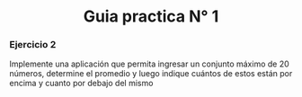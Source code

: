 <h1 align="center">Guia practica N° 1</h1>

<h3 align="left">Ejercicio 2</h3>

<p>Implemente una aplicación que permita ingresar un conjunto máximo de 20 números, determine el promedio y
luego indique cuántos de estos están por encima y cuanto por debajo del mismo</p>

